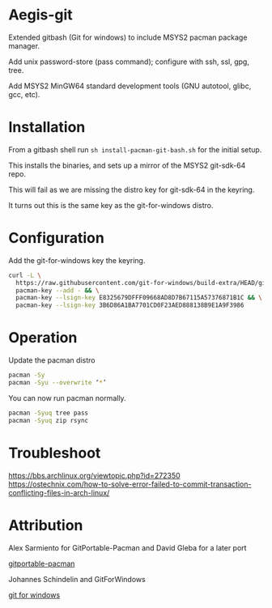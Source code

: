 # Aegis-git

Extended gitbash (Git for windows) to include MSYS2 pacman package manager.

Add unix password-store (pass command); configure with ssh, ssl, gpg, tree.

Add MSYS2 MinGW64 standard development tools (GNU autotool, glibc, gcc, etc).


# Installation

From a gitbash shell run `sh install-pacman-git-bash.sh` for the initial setup.

This installs the binaries, and sets up a mirror of the MSYS2 git-sdk-64 repo.

This will fail as we are missing the distro key for git-sdk-64 in the keyring.

It turns out this is the same key as the git-for-windows distro.


# Configuration

Add the git-for-windows key the keyring.

```bash
curl -L \
  https://raw.githubusercontent.com/git-for-windows/build-extra/HEAD/git-for-windows-keyring/git-for-windows.gpg | \
  pacman-key --add - && \
  pacman-key --lsign-key E8325679DFFF09668AD8D7B67115A57376871B1C && \
  pacman-key --lsign-key 3B6D86A1BA7701CD0F23AED888138B9E1A9F3986
```

# Operation



Update the pacman distro


```bash
pacman -Sy
pacman -Syu --overwrite ‘*’
```



You can now run pacman normally.

```bash
pacman -Syuq tree pass
pacman -Syuq zip rsync
```


# Troubleshoot

  https://bbs.archlinux.org/viewtopic.php?id=272350
  https://ostechnix.com/how-to-solve-error-failed-to-commit-transaction-conflicting-files-in-arch-linux/

# Attribution

Alex Sarmiento for GitPortable-Pacman and David Gleba for a later port

[gitportable-pacman](https://github.com/dgleba/gitportable-pacman)


Johannes Schindelin and GitForWindows

[git for windows](https://gitforwindows.org/install-inside-msys2-proper.html)


